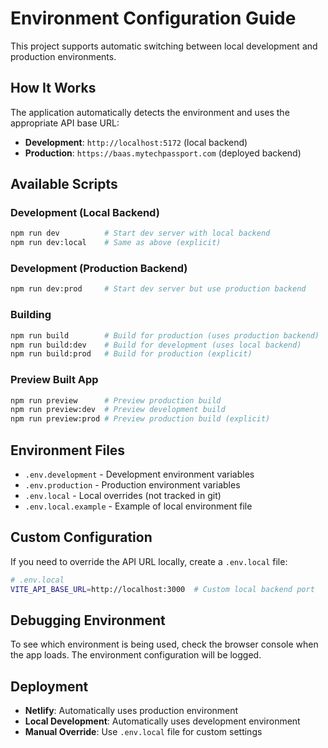 # Environment Configuration Guide

This project supports automatic switching between local development and production environments.

## How It Works

The application automatically detects the environment and uses the appropriate API base URL:

- **Development**: `http://localhost:5172` (local backend)
- **Production**: `https://baas.mytechpassport.com` (deployed backend)

## Available Scripts

### Development (Local Backend)
```bash
npm run dev          # Start dev server with local backend
npm run dev:local    # Same as above (explicit)
```

### Development (Production Backend)
```bash
npm run dev:prod     # Start dev server but use production backend
```

### Building
```bash
npm run build        # Build for production (uses production backend)
npm run build:dev    # Build for development (uses local backend)
npm run build:prod   # Build for production (explicit)
```

### Preview Built App
```bash
npm run preview      # Preview production build
npm run preview:dev  # Preview development build
npm run preview:prod # Preview production build (explicit)
```

## Environment Files

- `.env.development` - Development environment variables
- `.env.production` - Production environment variables
- `.env.local` - Local overrides (not tracked in git)
- `.env.local.example` - Example of local environment file

## Custom Configuration

If you need to override the API URL locally, create a `.env.local` file:

```bash
# .env.local
VITE_API_BASE_URL=http://localhost:3000  # Custom local backend port
```

## Debugging Environment

To see which environment is being used, check the browser console when the app loads. The environment configuration will be logged.

## Deployment

- **Netlify**: Automatically uses production environment
- **Local Development**: Automatically uses development environment
- **Manual Override**: Use `.env.local` file for custom settings
